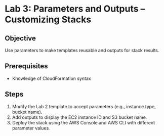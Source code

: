# Lab 3: Parameters and Outputs – Customizing Stacks

## Objective

Use parameters to make templates reusable and outputs for stack results.

## Prerequisites

- Knowledge of CloudFormation syntax

## Steps

1. Modify the Lab 2 template to accept parameters (e.g., instance type, bucket name).
2. Add outputs to display the EC2 instance ID and S3 bucket name.
3. Deploy the stack using the AWS Console and AWS CLI with different parameter values.
